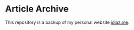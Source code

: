 Article Archive
===============

This repository is a backup of my personal website [jdiaz.me](https://jdiaz.me).

